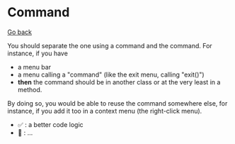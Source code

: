 # Command

[Go back](..)

You should separate the one using a command and the command. For instance, if you have

* a menu bar
* a menu calling a "command" (like the exit menu, calling "exit()")
* **then** the command should be in another class or at the very least in a method.

By doing so, you would be able to reuse the command somewhere else, for instance, if you add it too in a context menu (the right-click menu).

* ✅ : a better code logic
* 🚫 : ...
